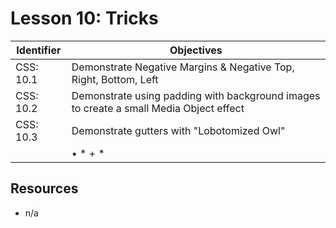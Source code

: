 # Lesson 10: Tricks

Identifier   | Objectives
-------------|------------
CSS: 10.1    | Demonstrate Negative Margins & Negative Top, Right, Bottom, Left
CSS: 10.2    | Demonstrate using padding with background images to create a small Media Object effect
CSS: 10.3    | Demonstrate gutters with "Lobotomized Owl"
             | &bull; * + *

## Resources
- n/a
